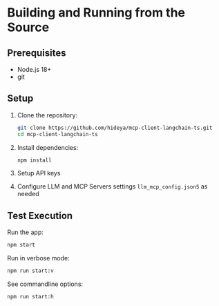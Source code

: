 # Building and Running from the Source

## Prerequisites

- Node.js 18+
- git


## Setup

1. Clone the repository:
    ```bash
    git clone https://github.com/hideya/mcp-client-langchain-ts.git
    cd mcp-client-langchain-ts
    ```

2. Install dependencies:
    ```bash
    npm install
    ```

3. Setup API keys

4. Configure LLM and MCP Servers settings `llm_mcp_config.json5` as needed


## Test Execution

Run the app:
```bash
npm start
```

Run in verbose mode:
```bash
npm run start:v
```

See commandline options:
```bash
npm run start:h
```
